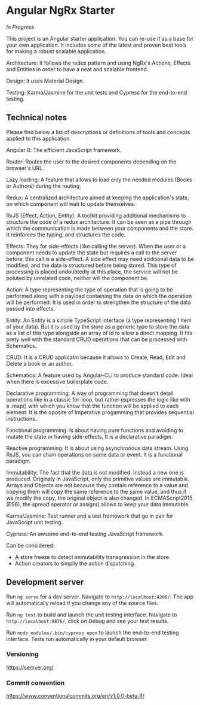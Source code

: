 # Angular NgRx Starter

*In Progress*

This project is an Angular starter application. You can re-use it as a base for your own application. It includes some of the latest and proven best tools for making a robust scalable application.

Architecture: It follows the redux pattern and using NgRx's Actions, Effects and Entities in order to have a neat and scalable frontend.

Design: It uses Material Design.

Testing: Karma/Jasmine for the unit tests and Cypress for the end-to-end testing.

## Technical notes

Please find below a list of descriptions or definitions of tools and concepts applied to this application. 

Angular 8: The efficient JavaScript framework.

Router: Routes the user to the desired components depending on the browser's URL.

Lazy loading: A feature that allows to load only the needed modules (Books or Authors) during the routing.

Redux: A centralized architecture aimed at keeping the application's state, on which component will wait to update themselves.

RxJS (Effect, Action, Entity): A toolkit providing additional mechanisms to structure the code of a redux architecture. It can be seen as a pipe through which the communication is made between your components and the store. It reinforces the typing, and structures the code.

Effects: They for side-effects (like calling the server). When the user or a component needs to update the state but requires a call to the server before, this call is a side-effect. A side effect may need additional data to be modified, and the data is structured before being stored. This type of processing is placed undoubtedly at this place, the service will not be poluted by unrelated code, neither will the component be.

Action: A type representing the type of operation that is going to be performed along with a payload containing the data on which the operation will be performed. It is used in order to strengthen the structure of the data passed into effects.

Entity: An Entity is a simple TypeScript interface (a type representing 1 item of your data). But it is used by the store as a generic type to store the data as a list of this type alongside an array of id to allow a direct mapping. It fits prety well with the standard CRUD operations that can be processed with Schematics.

CRUD: It is a CRUD applicatin because it allows to Create, Read, Edit and Delete a book or an author.

Schematics: A feature used by Angular-CLI to produce standard code. Ideal when there is excessive boilerplate code. 

Declarative programming: A way of programming that doesn't detail operations like in a classic for-loop, but rather expresses the logic like with a .map() with which you know that the function will be applied to each element. It is the oposite of Imperative progamming that provides sequential instructions.

Functional programming: Is about having pure functions and avoiding to mutate the state or having side-effects. It is a declarative paradigm.

Reactive programming: It is about using asynchronous data stream. Using RxJS, you can chain operations on some data or event.  It is a functional paradigm.

Immutability: The fact that the data is not modified. Instead a new one is produced. Originaly in JavaScript, only the primitive values are immutable. Arrays and Objects are not because they contain reference to a value and copying them will copy the same reference to the same value, and thus if we modify the copy, the original object is also changed. In ECMAScript2015 (ES6), the spread operator or assign() allows to keep your data immutable.

Karma/Jasmine: Test runner and a test framework that go in pair for JavaScript unit testing.

Cypress: An awsome end-to-end testing JavaScript framework.

Can be considered:
- A store freeze to detect immutability transgression in the store.
- Action creators to simpliy the action dispatching.

## Development server

Run `ng serve` for a dev server. Navigate to `http://localhost:4200/`. The app will automatically reload if you change any of the source files.

Run `ng test` to build and launch the unit testing interface. Navigate to `http://localhost:9876/`, click on Debug and see your test results.

Run `node_modules/.bin/cypress open` to launch the end-to-end testing interface. Tests run automatically in your default browser.

### Versioning
https://semver.org/

### Commit convention
https://www.conventionalcommits.org/en/v1.0.0-beta.4/
